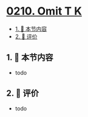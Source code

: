 # [0210. Omit T K](https://github.com/tnotesjs/TNotes.typescript/tree/main/notes/0210.%20Omit%20T%20K)

<!-- region:toc -->

- [1. 🎯 本节内容](#1--本节内容)
- [2. 🫧 评价](#2--评价)

<!-- endregion:toc -->

## 1. 🎯 本节内容

- todo

## 2. 🫧 评价

- todo
